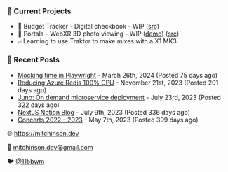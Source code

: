 ### 📌 Current Projects
- 💸 Budget Tracker - Digital checkbook - WIP ([src](https://github.com/bmitchinson/budget-entry))
- 📸 Portals - WebXR 3D photo viewing - WIP ([demo](https://portals.mitchinson.dev/)) ([src](https://github.com/bmitchinson/vr-jpg-viewer-webxr))
- 🎶 Learning to use Traktor to make mixes with a X1 MK3

### 📝 Recent Posts

- [Mocking time in Playwright](https://blog.mitchinson.dev/playwright-mock-time) - March 26th, 2024 (Posted 75 days ago)
- [Reducing Azure Redis 100% CPU](https://blog.mitchinson.dev/redis-cpu) - November 21st, 2023 (Posted 201 days ago)
- [Juno: On demand microservice deployment](https://blog.mitchinson.dev/juno) - July 23rd, 2023 (Posted 322 days ago)
- [NextJS Notion Blog](https://blog.mitchinson.dev/blog-2023) - July 9th, 2023 (Posted 336 days ago)
- [Concerts 2022 - 2023](https://blog.mitchinson.dev/concerts-2023) - May 7th, 2023 (Posted 399 days ago)

🌐 https://mitchinson.dev

💌 mitchinson.dev@gmail.com

🐦 [@115bwm](https://twitter.com/115bwm)